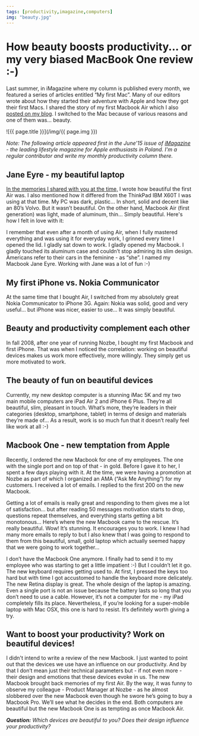 ```yaml
---
tags: [productivity,imagazine,computers]
img: "beauty.jpg"
---
```


# How beauty boosts productivity... or my very biased MacBook One review :-)

Last summer, in iMagazine where my column is published every month, we featured a series of articles entitled “My first Mac”. Many of our editors wrote about how they started their adventure with Apple and how they got their first Macs. I shared the story of my first Macbook Air which I also [posted on my blog](https://sliwinski.com/my-first-mac/). I switched to the Mac because of various reasons and one of them was... beauty.  

<!--More-->

![{{ page.title }}](/img/{{ page.img }})

*Note: The following article appeared first in the June'15 issue of [iMagazine](/pl/piekno/) - the leading lifestyle magazine for Apple enthusiasts in Poland. I'm a regular contributor and write my monthly productivity column there.*

## Jane Eyre - my beautiful laptop

[In the memories I shared with you at the time,][first] I wrote how beautiful the first Air was. I also mentioned how it differed from the ThinkPad IBM X60T I was using at that time. My PC was dark, plastic... In short, solid and decent like an 80’s Volvo. But it wasn’t beautiful. On the other hand, Macbook Air (first generation) was light, made of aluminum, thin... Simply beautiful. Here's how I felt in love with it:



I remember that even after a month of using Air, when I fully mastered everything and was using it for everyday work, I grinned every time I opened the lid. I gladly sat down to work. I gladly opened my Macbook. I gladly touched its aluminum case and couldn’t stop admiring its slim design. Americans refer to their cars in the feminine - as “she”. I named my Macbook Jane Eyre. Working with Jane was a lot of fun :-)

## My first iPhone vs. Nokia Communicator

At the same time that I bought Air, I switched from my absolutely great Nokia Communicator to iPhone 3G. Again: Nokia was solid, good and very useful... but iPhone was nicer, easier to use... It was simply beautiful.

## Beauty and productivity complement each other 

In fall 2008, after one year of running Nozbe, I bought my first Macbook and first iPhone. That was when I noticed the correlation: working on beautiful devices makes us work more effectively, more willingly. They simply get us more motivated to work.

## The beauty of fun on beautiful devices

Currently, my new desktop computer is a stunning iMac 5K and my two main mobile computers are iPad Air 2 and iPhone 6 Plus. They’re all beautiful, slim, pleasant in touch. What’s more, they’re leaders in their categories (desktop, smartphone, tablet) in terms of design and materials they’re made of... As a result, work is so much fun that it doesn’t really feel like work at all :-)

## Macbook One - new temptation from Apple

Recently, I ordered the new Macbook for one of my employees. The one with the single port and on top of that - in gold. Before I gave it to her, I spent a few days playing with it. At the time, we were having a promotion at Nozbe as part of which I organized an AMA (“Ask Me Anything”) for my customers. I received a lot of emails. I replied to the first 200 on the new Macbook.

Getting a lot of emails is really great and responding to them gives me a lot of satisfaction... but after reading 50 messages motivation starts to drop, questions repeat themselves, and everything starts getting a bit monotonous... Here’s where the new Macbook came to the rescue. It’s really beautiful. Wow! It’s stunning. It encourages you to work. I knew I had many more emails to reply to but I also knew that I was going to respond to them from this beautiful, small, gold laptop which actually seemed happy that we were going to work together...

I don’t have the Macbook One anymore. I finally had to send it to my employee who was starting to get a little impatient :-) But I couldn’t let it go. The new keyboard requires getting used to. At first, I pressed the keys too hard but with time I got accustomed to handle the keyboard more delicately. The new Retina display is great. The whole design of the laptop is amazing. Even a single port is not an issue because the battery lasts so long that you don’t need to use a cable. However, it’s not a computer for me - my iPad completely fills its place. Nevertheless, if you’re looking for a super-mobile laptop with Mac OSX, this one is hard to resist. It’s definitely worth giving a try. 

## Want to boost your productivity? Work on beautiful devices!

I didn't intend to write a review of the new Macbook. I just wanted to point out that the devices we use have an influence on our productivity. And by that I don’t mean just their technical parameters but - if not even more - their design and emotions that these devices evoke in us. The new Macbook brought back memories of my first Air. By the way, it was funny to observe my colleague - Product Manager at Nozbe - as he almost slobbered over the new Macbook even though he swore he’s going to buy a Macbook Pro. We’ll see what he decides in the end. Both computers are beautiful but the new Macbook One is as tempting as once Macbook Air.

***Question:*** *Which devices are beautiful to you? Does their design influence your productivity?*


[iMagazine]: http://iMagazine.pl
[first]: https://sliwinski.com/my-first-mac/

[n]: https://michael.gratis/nozbe